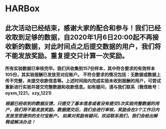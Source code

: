 # HARBox

****此次活动已经结束，感谢大家的配合和参与！我们已经收取到足够的数据，自2020年1月6日20:00起不再接收新的数据，对此时间点之后提交数据的用户，我们将不能发放奖励。重复提交只计算一次奖励。****
----------------

****所有实验数据已审核完毕。我们共收集到157份样本，其中符合要求的有效样本105份，其实验报酬已发放至对应账户。
不符合要求的情况包括：无数据或数据上传不完整，未提交收款信息等。上述时间段内完成实验未收到报酬的用户，可尝试重新进行实验并提交完整数据和收款信息。如有疑问，请与我们联系（微信账号：oyxm_1221，xzy_1221)****

***根据已经收到的数据反馈，只提交了基本信息或者没有提交5次实验完整数据的用户，我们将不能发放奖励。数据提交后，我们会进行审核，奖励会在3个工作日内发放至您提供的支付宝账户。
如果对奖励有疑问，欢迎联系我们，我们会给出解释或解决办法！***



